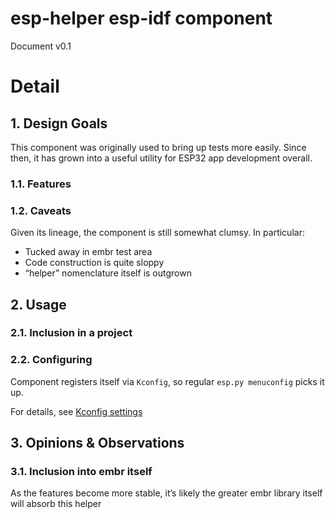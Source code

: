 # esp-helper esp-idf component

Document v0.1

# Detail

## 1. Design Goals

This component was originally used to bring up tests more easily.
Since then, it has grown into a useful utility for ESP32 app development overall.

### 1.1. Features

### 1.2. Caveats

Given its lineage, the component is still somewhat clumsy.  In particular:

* Tucked away in embr test area
* Code construction is quite sloppy
* “helper” nomenclature itself is outgrown

## 2. Usage

### 2.1. Inclusion in a project

### 2.2. Configuring

Component registers itself via `Kconfig`, so regular `esp.py menuconfig` picks it up.

For details, see [Kconfig settings](MenuConfig.md)

## 3. Opinions & Observations

### 3.1. Inclusion into embr itself

As the features become more stable, it’s likely the greater embr
library itself will absorb this helper